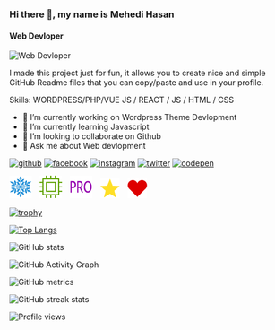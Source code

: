 ### Hi there 👋, my name is Mehedi Hasan
#### Web Devloper
![Web Devloper](https://scontent.fdac145-1.fna.fbcdn.net/v/t39.30808-6/315214968_1847312372280026_8953835580353889841_n.png?stp=dst-png_p526x395&_nc_cat=103&ccb=1-7&_nc_sid=e3f864&_nc_eui2=AeHXvzLVhosxV5brxujBsukTiabmfMtkBJWJpuZ8y2QElUpQ1A48XTZZlbC_WLgmQmtfyqBGmlVP0BqaMvK7HlNu&_nc_ohc=PPOvJTZpyeMAX-j6wjz&_nc_ht=scontent.fdac145-1.fna&oh=00_AfC32dv49a82UsLMYZwnhE3ySK1A35w0VwYWMidUlHUT-Q&oe=638F3334)

I made this project just for fun, it allows you to create nice and simple GitHub Readme files that you can copy/paste and use in your profile.

Skills: WORDPRESS/PHP/VUE JS / REACT / JS / HTML / CSS

- 🔭 I’m currently working on Wordpress Theme Devlopment 
- 🌱 I’m currently learning Javascript 
- 👯 I’m looking to collaborate on Github 
- 💬 Ask me about Web devlopment 


[<img src='https://cdn.jsdelivr.net/npm/simple-icons@3.0.1/icons/github.svg' alt='github' height='40'>](https://github.com/devmehedi120)  [<img src='https://cdn.jsdelivr.net/npm/simple-icons@3.0.1/icons/facebook.svg' alt='facebook' height='40'>](https://www.facebook.com/mehedi420h)  [<img src='https://cdn.jsdelivr.net/npm/simple-icons@3.0.1/icons/instagram.svg' alt='instagram' height='40'>](https://www.instagram.com/mehedi860/)  [<img src='https://cdn.jsdelivr.net/npm/simple-icons@3.0.1/icons/twitter.svg' alt='twitter' height='40'>](https://twitter.com/@DevMehediHasan1)  [<img src='https://cdn.jsdelivr.net/npm/simple-icons@3.0.1/icons/codepen.svg' alt='codepen' height='40'>](https://codepen.io/@mehedi-hasan-akon)  

<a href='https://archiveprogram.github.com/'><img src='https://raw.githubusercontent.com/acervenky/animated-github-badges/master/assets/acbadge.gif' width='40' height='40'></a> <a href='https://docs.github.com/en/developers'><img src='https://raw.githubusercontent.com/acervenky/animated-github-badges/master/assets/devbadge.gif' width='40' height='40'></a> <a href='https://github.com/pricing'><img src='https://raw.githubusercontent.com/acervenky/animated-github-badges/master/assets/pro.gif' width='40' height='40'></a> <a href='https://stars.github.com/'><img src='https://raw.githubusercontent.com/acervenky/animated-github-badges/master/assets/starbadge.gif' width='35' height='35'></a> <a href='https://docs.github.com/en/github/supporting-the-open-source-community-with-github-sponsors'><img src='https://raw.githubusercontent.com/acervenky/animated-github-badges/master/assets/sponsorbadge.gif' width='35' height='35'></a> 

[![trophy](https://github-profile-trophy.vercel.app/?username=devmehedi120)](https://github.com/ryo-ma/github-profile-trophy)

[![Top Langs](https://github-readme-stats.vercel.app/api/top-langs/?username=devmehedi120)](https://github.com/anuraghazra/github-readme-stats)

![GitHub stats](https://github-readme-stats.vercel.app/api?username=devmehedi120&show_icons=true&count_private=true)  

![GitHub Activity Graph](https://activity-graph.herokuapp.com/graph?username=devmehedi120)  

![GitHub metrics](https://metrics.lecoq.io/devmehedi120)  

![GitHub streak stats](https://streak-stats.demolab.com/?user=devmehedi120)  

![Profile views](https://gpvc.arturio.dev/devmehedi120)  
